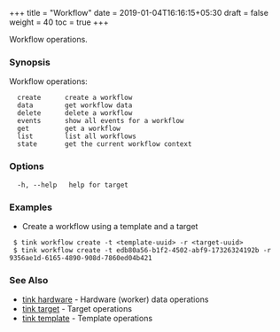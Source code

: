 +++
title = "Workflow"
date = 2019-01-04T16:16:15+05:30
draft = false
weight = 40
toc = true
+++

Workflow operations.

### Synopsis

Workflow operations:

```shell
  create      create a workflow
  data        get workflow data
  delete      delete a workflow
  events      show all events for a workflow
  get         get a workflow
  list        list all workflows
  state       get the current workflow context
```

### Options

```
  -h, --help   help for target
```

### Examples

- Create a workflow using a template and a target

```shell
 $ tink workflow create -t <template-uuid> -r <target-uuid>
 $ tink workflow create -t edb80a56-b1f2-4502-abf9-17326324192b -r 9356ae1d-6165-4890-908d-7860ed04b421
```

### See Also

- [tink hardware](/cli-reference/hardware/) - Hardware (worker) data operations
- [tink target](/cli-reference/target/) - Target operations
- [tink template](/cli-reference/template/) - Template operations
